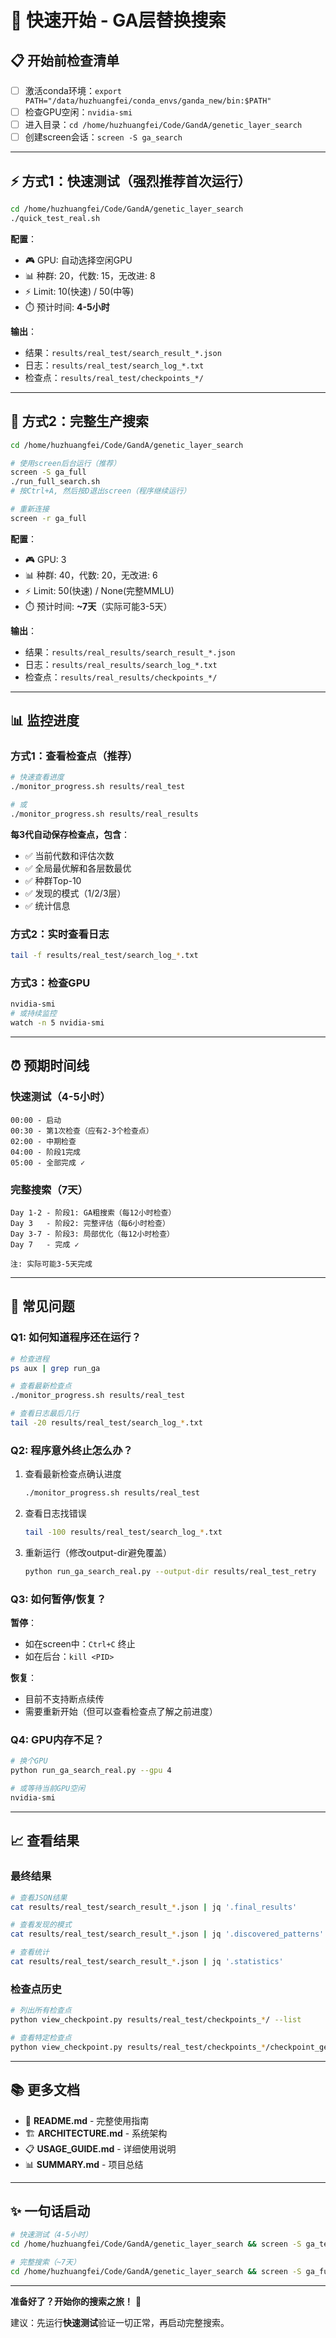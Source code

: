 # 🚀 快速开始 - GA层替换搜索

## 📋 开始前检查清单

- [ ] 激活conda环境：`export PATH="/data/huzhuangfei/conda_envs/ganda_new/bin:$PATH"`
- [ ] 检查GPU空闲：`nvidia-smi`
- [ ] 进入目录：`cd /home/huzhuangfei/Code/GandA/genetic_layer_search`
- [ ] 创建screen会话：`screen -S ga_search`

---

## ⚡ 方式1：快速测试（强烈推荐首次运行）

```bash
cd /home/huzhuangfei/Code/GandA/genetic_layer_search
./quick_test_real.sh
```

**配置**：
- 🎮 GPU: 自动选择空闲GPU
- 📊 种群: 20，代数: 15，无改进: 8  
- ⚡ Limit: 10(快速) / 50(中等)
- ⏱️  预计时间: **4-5小时**

**输出**：
- 结果：`results/real_test/search_result_*.json`
- 日志：`results/real_test/search_log_*.txt`
- 检查点：`results/real_test/checkpoints_*/`

---

## 🎯 方式2：完整生产搜索

```bash
cd /home/huzhuangfei/Code/GandA/genetic_layer_search

# 使用screen后台运行（推荐）
screen -S ga_full
./run_full_search.sh
# 按Ctrl+A, 然后按D退出screen（程序继续运行）

# 重新连接
screen -r ga_full
```

**配置**：
- 🎮 GPU: 3
- 📊 种群: 40，代数: 20，无改进: 6
- ⚡ Limit: 50(快速) / None(完整MMLU)
- ⏱️  预计时间: **~7天**（实际可能3-5天）

**输出**：
- 结果：`results/real_results/search_result_*.json`
- 日志：`results/real_results/search_log_*.txt`
- 检查点：`results/real_results/checkpoints_*/`

---

## 📊 监控进度

### 方式1：查看检查点（推荐）

```bash
# 快速查看进度
./monitor_progress.sh results/real_test

# 或
./monitor_progress.sh results/real_results
```

**每3代自动保存检查点，包含**：
- ✅ 当前代数和评估次数
- ✅ 全局最优解和各层数最优  
- ✅ 种群Top-10
- ✅ 发现的模式（1/2/3层）
- ✅ 统计信息

### 方式2：实时查看日志

```bash
tail -f results/real_test/search_log_*.txt
```

### 方式3：检查GPU

```bash
nvidia-smi
# 或持续监控
watch -n 5 nvidia-smi
```

---

## ⏰ 预期时间线

### 快速测试（4-5小时）
```
00:00 - 启动
00:30 - 第1次检查（应有2-3个检查点）
02:00 - 中期检查  
04:00 - 阶段1完成
05:00 - 全部完成 ✓
```

### 完整搜索（7天）
```
Day 1-2 - 阶段1: GA粗搜索（每12小时检查）
Day 3   - 阶段2: 完整评估（每6小时检查）
Day 3-7 - 阶段3: 局部优化（每12小时检查）
Day 7   - 完成 ✓

注: 实际可能3-5天完成
```

---

## 🔧 常见问题

### Q1: 如何知道程序还在运行？

```bash
# 检查进程
ps aux | grep run_ga

# 查看最新检查点
./monitor_progress.sh results/real_test

# 查看日志最后几行
tail -20 results/real_test/search_log_*.txt
```

### Q2: 程序意外终止怎么办？

1. 查看最新检查点确认进度
   ```bash
   ./monitor_progress.sh results/real_test
   ```

2. 查看日志找错误
   ```bash
   tail -100 results/real_test/search_log_*.txt
   ```

3. 重新运行（修改output-dir避免覆盖）
   ```bash
   python run_ga_search_real.py --output-dir results/real_test_retry
   ```

### Q3: 如何暂停/恢复？

**暂停**：
- 如在screen中：`Ctrl+C` 终止
- 如在后台：`kill <PID>`

**恢复**：
- 目前不支持断点续传
- 需要重新开始（但可以查看检查点了解之前进度）

### Q4: GPU内存不足？

```bash
# 换个GPU
python run_ga_search_real.py --gpu 4

# 或等待当前GPU空闲
nvidia-smi
```

---

## 📈 查看结果

### 最终结果

```bash
# 查看JSON结果
cat results/real_test/search_result_*.json | jq '.final_results'

# 查看发现的模式
cat results/real_test/search_result_*.json | jq '.discovered_patterns'

# 查看统计
cat results/real_test/search_result_*.json | jq '.statistics'
```

### 检查点历史

```bash
# 列出所有检查点
python view_checkpoint.py results/real_test/checkpoints_*/ --list

# 查看特定检查点
python view_checkpoint.py results/real_test/checkpoints_*/checkpoint_gen006.json
```

---

## 📚 更多文档

- 📖 **README.md** - 完整使用指南
- 🏗️ **ARCHITECTURE.md** - 系统架构
- 📋 **USAGE_GUIDE.md** - 详细使用说明
- 📊 **SUMMARY.md** - 项目总结

---

## ✨ 一句话启动

```bash
# 快速测试（4-5小时）
cd /home/huzhuangfei/Code/GandA/genetic_layer_search && screen -S ga_test && ./quick_test_real.sh

# 完整搜索（~7天）
cd /home/huzhuangfei/Code/GandA/genetic_layer_search && screen -S ga_full && ./run_full_search.sh
```

---

**准备好了？开始你的搜索之旅！** 🎉

建议：先运行**快速测试**验证一切正常，再启动完整搜索。

